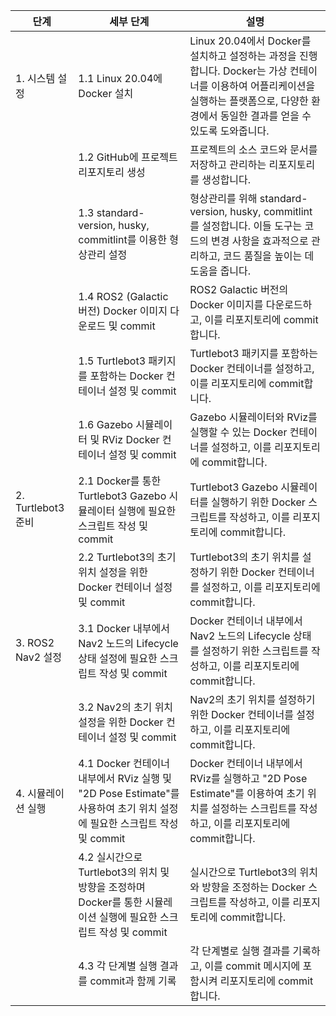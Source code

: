 | 단계 | 세부 단계 | 설명 |
|------|----------|-----|
| 1. 시스템 설정 | 1.1 Linux 20.04에 Docker 설치 | Linux 20.04에서 Docker를 설치하고 설정하는 과정을 진행합니다. Docker는 가상 컨테이너를 이용하여 어플리케이션을 실행하는 플랫폼으로, 다양한 환경에서 동일한 결과를 얻을 수 있도록 도와줍니다. |
|  | 1.2 GitHub에 프로젝트 리포지토리 생성 | 프로젝트의 소스 코드와 문서를 저장하고 관리하는 리포지토리를 생성합니다. |
|  | 1.3 standard-version, husky, commitlint를 이용한 형상관리 설정 | 형상관리를 위해 standard-version, husky, commitlint를 설정합니다. 이들 도구는 코드의 변경 사항을 효과적으로 관리하고, 코드 품질을 높이는 데 도움을 줍니다. |
|  | 1.4 ROS2 (Galactic 버전) Docker 이미지 다운로드 및 commit | ROS2 Galactic 버전의 Docker 이미지를 다운로드하고, 이를 리포지토리에 commit합니다. |
|  | 1.5 Turtlebot3 패키지를 포함하는 Docker 컨테이너 설정 및 commit | Turtlebot3 패키지를 포함하는 Docker 컨테이너를 설정하고, 이를 리포지토리에 commit합니다. |
|  | 1.6 Gazebo 시뮬레이터 및 RViz Docker 컨테이너 설정 및 commit | Gazebo 시뮬레이터와 RViz를 실행할 수 있는 Docker 컨테이너를 설정하고, 이를 리포지토리에 commit합니다. |
| 2. Turtlebot3 준비 | 2.1 Docker를 통한 Turtlebot3 Gazebo 시뮬레이터 실행에 필요한 스크립트 작성 및 commit | Turtlebot3 Gazebo 시뮬레이터를 실행하기 위한 Docker 스크립트를 작성하고, 이를 리포지토리에 commit합니다. |
|  | 2.2 Turtlebot3의 초기 위치 설정을 위한 Docker 컨테이너 설정 및 commit | Turtlebot3의 초기 위치를 설정하기 위한 Docker 컨테이너를 설정하고, 이를 리포지토리에 commit합니다. |
| 3. ROS2 Nav2 설정 | 3.1 Docker 내부에서 Nav2 노드의 Lifecycle 상태 설정에 필요한 스크립트 작성 및 commit | Docker 컨테이너 내부에서 Nav2 노드의 Lifecycle 상태를 설정하기 위한 스크립트를 작성하고, 이를 리포지토리에 commit합니다. |
|  | 3.2 Nav2의 초기 위치 설정을 위한 Docker 컨테이너 설정 및 commit | Nav2의 초기 위치를 설정하기 위한 Docker 컨테이너를 설정하고, 이를 리포지토리에 commit합니다. |
| 4. 시뮬레이션 실행 | 4.1 Docker 컨테이너 내부에서 RViz 실행 및 "2D Pose Estimate"를 사용하여 초기 위치 설정에 필요한 스크립트 작성 및 commit | Docker 컨테이너 내부에서 RViz를 실행하고 "2D Pose Estimate"를 이용하여 초기 위치를 설정하는 스크립트를 작성하고, 이를 리포지토리에 commit합니다. |
|  | 4.2 실시간으로 Turtlebot3의 위치 및 방향을 조정하며 Docker를 통한 시뮬레이션 실행에 필요한 스크립트 작성 및 commit | 실시간으로 Turtlebot3의 위치와 방향을 조정하는 Docker 스크립트를 작성하고, 이를 리포지토리에 commit합니다. |
|  | 4.3 각 단계별 실행 결과를 commit과 함께 기록 | 각 단계별로 실행 결과를 기록하고, 이를 commit 메시지에 포함시켜 리포지토리에 commit합니다. |
